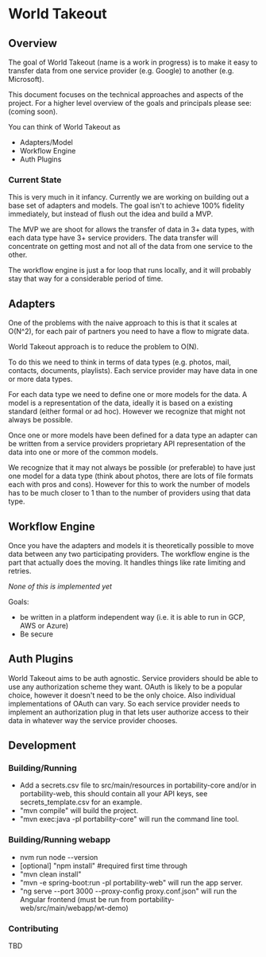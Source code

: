 # World Takeout

## Overview
The goal of World Takeout (name is a work in progress) is to make it easy to transfer data
from one service provider (e.g. Google) to another (e.g. Microsoft).

This document focuses on the technical approaches and aspects of the project.
For a higher level overview of the goals and principals please see:
(coming soon).

You can think of World Takeout as
 * Adapters/Model
 * Workflow Engine
 * Auth Plugins

### Current State
This is very much in it infancy.  Currently we are working on building out
a base set of adapters and models.  The goal isn't to achieve 100% fidelity
immediately, but instead of flush out the idea and build a MVP.

The MVP we are shoot for allows the transfer of data in 3+ data types,
with each data type have 3+ service providers.  The data transfer will
concentrate on getting most and not all of the data from one service
to the other.

The workflow engine is just a for loop that runs locally, and it will
probably stay that way for a considerable period of time.

## Adapters

One of the problems with the naive approach to this is that it scales at O(N^2),
for each pair of partners you need to have a flow to migrate data.

World Takeout approach is to reduce the problem to O(N).

To do this we need to think in terms of data types (e.g. photos, mail,
contacts, documents, playlists).  Each service provider may have data
in one or more data types.

For each data type we need to define one or more models for the data.
A model is a representation of the data, ideally it is based on a
existing standard (either formal or ad hoc).  However we recognize
that might not always be possible.

Once one or more models have been defined for a data type an adapter
can be written from a service providers proprietary API representation
of the data into one or more of the common models.

We recognize that it may not always be possible (or preferable)
to have just one model for a data type (think about photos, there
are lots of file formats each with pros and cons).  However
for this to work the number of models has to be much closer
to 1 than to the number of providers using that data type.

## Workflow Engine

Once you have the adapters and models it is theoretically possible to
move data between any two participating providers. The workflow
engine is the part that actually does the moving.  It handles things
like rate limiting and retries.

*None of this is implemented yet*

Goals:
 * be written in a platform independent way (i.e. it is able to
   run in GCP, AWS or Azure)
 * Be secure

## Auth Plugins

World Takeout aims to be auth agnostic.  Service providers should
be able to use any authorization scheme they want.  OAuth is likely
to be a popular choice, however it doesn't need to be the only choice.
Also individual implementations of OAuth can vary.  So each service
provider needs to implement an authorization plug in that lets user
authorize access to their data in whatever way the service provider
chooses.

## Development

### Building/Running
 * Add a secrets.csv file to src/main/resources in portability-core and/or
   in portability-web, this should contain
   all your API keys, see secrets_template.csv for an example.
 * "mvn compile" will build the project.
 * "mvn exec:java -pl portability-core" will run the command line tool.

### Building/Running webapp
* nvm run node --version
* [optional] "npm install" #required first time through
* "mvn clean install"
* "mvn -e spring-boot:run -pl portability-web" will run the app server.
* "ng serve --port 3000 --proxy-config proxy.conf.json" will run the Angular frontend 
  (must be run from portability-web/src/main/webapp/wt-demo)

### Contributing
TBD
